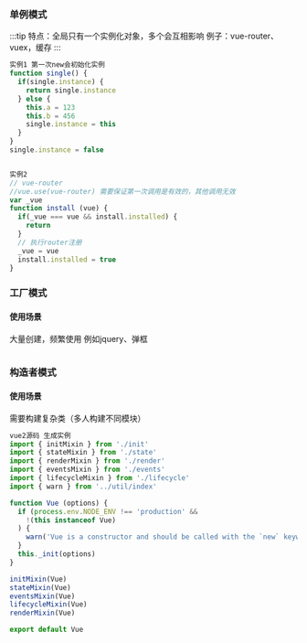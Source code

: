### 单例模式
:::tip
特点：全局只有一个实例化对象，多个会互相影响
例子：vue-router、vuex，缓存
:::

```js
实例1 第一次new会初始化实例
function single() {
  if(single.instance) {
    return single.instance
  } else {
    this.a = 123
    this.b = 456
    single.instance = this
  }
} 
single.instance = false
```

```js

实例2
// vue-router
//vue.use(vue-router) 需要保证第一次调用是有效的，其他调用无效
var _vue 
function install (vue) {
  if(_vue === vue && install.installed) {
    return 
  }
  // 执行router注册
  _vue = vue
  install.installed = true
}

```

### 工厂模式
#### 使用场景
大量创建，频繁使用 例如jquery、弹框

```js


```

### 构造者模式
#### 使用场景
需要构建复杂类（多人构建不同模块）

```js
vue2源码 生成实例
import { initMixin } from './init'
import { stateMixin } from './state'
import { renderMixin } from './render'
import { eventsMixin } from './events'
import { lifecycleMixin } from './lifecycle'
import { warn } from '../util/index'

function Vue (options) {
  if (process.env.NODE_ENV !== 'production' &&
    !(this instanceof Vue)
  ) {
    warn('Vue is a constructor and should be called with the `new` keyword')
  }
  this._init(options)
}

initMixin(Vue)
stateMixin(Vue)
eventsMixin(Vue)
lifecycleMixin(Vue)
renderMixin(Vue)

export default Vue

```